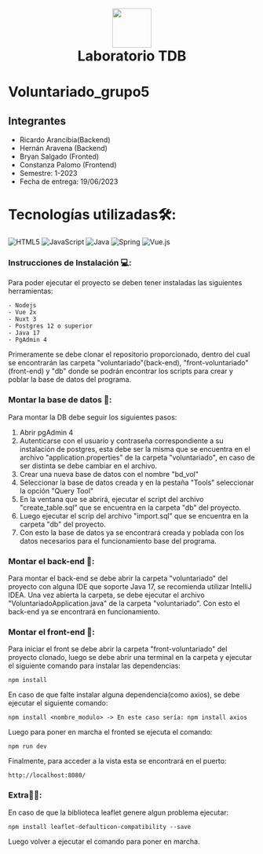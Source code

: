 <div align="center">
      <h1> <img src="https://th.bing.com/th/id/R.70c11b59c144e8d8af1a292274043105?rik=qsIhI%2f3hvZdFJQ&pid=ImgRaw&r=0" width="80px"><br/>Laboratorio TDB </h1>
     </div>

# Voluntariado_grupo5

## Integrantes
- Ricardo Arancibia(Backend)
- Hernán Aravena (Backend)
- Bryan Salgado (Fronted)
- Constanza Palomo (Frontend)
- Semestre: 1-2023
- Fecha de entrega: 19/06/2023




# Tecnologías utilizadas🛠:
 ![HTML5](https://img.shields.io/badge/html5-%23E34F26.svg?style=for-the-badge&logo=html5&logoColor=white) ![JavaScript](https://img.shields.io/badge/javascript-%23323330.svg?style=for-the-badge&logo=javascript&logoColor=%23F7DF1E) ![Java](https://img.shields.io/badge/java-%23ED8B00.svg?style=for-the-badge&logo=java&logoColor=white) ![Spring](https://img.shields.io/badge/spring-%236DB33F.svg?style=for-the-badge&logo=spring&logoColor=white) ![Vue.js](https://img.shields.io/badge/vuejs-%2335495e.svg?style=for-the-badge&logo=vuedotjs&logoColor=%234FC08D) 
   

### Instrucciones de Instalación 💻:
Para poder ejecutar el proyecto se deben tener instaladas las siguientes herramientas:

    - Nodejs
    - Vue 2x
    - Nuxt 3
    - Postgres 12 o superior
    - Java 17
    - PgAdmin 4
    
Primeramente se debe clonar el repositorio proporcionado, dentro del cual se encontrarán las carpeta "voluntariado"(back-end), "front-voluntariado"(front-end) y "db" donde se podrán encontrar los scripts para crear y poblar la base de datos del programa.
### Montar la base de datos 🚀:

Para montar la DB debe seguir los siguientes pasos:
1. Abrir pgAdmin 4
2. Autenticarse con el usuario y contraseña correspondiente a su instalación de postgres, esta debe ser la misma que se encuentra en el archivo "application.properties" de la carpeta "voluntariado", en caso de ser distinta se debe cambiar en el archivo.
3. Crear una nueva base de datos con el nombre "bd_vol"
4. Seleccionar la base de datos creada y en la pestaña "Tools" seleccionar la opción "Query Tool"
5. En la ventana que se abrirá, ejecutar el script del archivo "create_table.sql" que se encuentra en la carpeta "db" del proyecto.
6. Luego ejecutar el scrip del archivo "import.sql" que se encuentra en la carpeta "db" del proyecto.
7. Con esto la base de datos ya se encontrará creada y poblada con los datos necesarios para el funcionamiento base del programa.

### Montar el back-end 🚀:

Para montar el back-end se debe abrir la carpeta "voluntariado" del proyecto con alguna IDE que soporte Java 17, se recomienda utilizar IntelliJ IDEA. Una vez abierta la carpeta, se debe ejecutar el archivo "VoluntariadoApplication.java" de la carpeta "voluntariado". Con esto el back-end ya se encontrará en funcionamiento.

### Montar el front-end 🚀:

Para iniciar el front se debe abrir la carpeta "front-voluntariado" del proyecto clonado, luego se debe abrir una terminal en la carpeta y ejecutar el siguiente comando para instalar las dependencias:
```
npm install
```
En caso de que falte instalar alguna dependencia(como axios), se debe ejecutar el siguiente comando:
```
npm install <nombre_modulo> -> En este caso sería: npm install axios
```
Luego para poner en marcha el fronted se ejecuta el comando:
```
npm run dev
```
Finalmente, para acceder a la vista esta se encontrará en el puerto:
```
http://localhost:8080/
```

### Extra📌📌:
En caso de que la biblioteca leaflet genere algun problema ejecutar:
```
npm install leaflet-defaulticon-compatibility --save
```
Luego volver a ejecutar el comando para poner en marcha.
